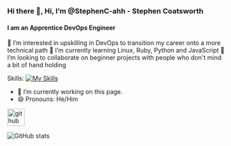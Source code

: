 ### Hi there 👋, Hi, I’m @StephenC-ahh - Stephen Coatsworth
#### I am an Apprentice DevOps Engineer


👀 I’m interested in upskilling in DevOps to transition my career onto a more technical path
🌱 I’m currently learning Linux, Ruby, Python and JavaScript
💞️ I’m looking to collaborate on beginner projects with people who don't mind a bit of hand holding

Skills: [![My Skills](https://skills.thijs.gg/icons?i=linux,ruby,python,js,html)](https://skills.thijs.gg)

- 🔭 I’m currently working on this page. 
- 😄 Pronouns: He/Him 


[<img src='https://cdn.jsdelivr.net/npm/simple-icons@3.0.1/icons/github.svg' alt='github' height='40'>](https://github.com/StephenC-ahh)  

![GitHub stats](https://github-readme-stats.vercel.app/api?username=StephenC-ahh&show_icons=true&count_private=true)  



<!---
StephenC-ahh/StephenC-ahh is a ✨ special ✨ repository because its `README.md` (this file) appears on your GitHub profile.
You can click the Preview link to take a look at your changes.
--->
